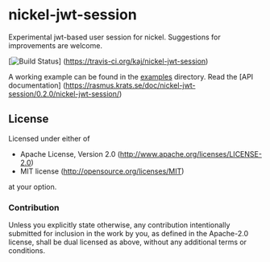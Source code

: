 # nickel-jwt-session

Experimental jwt-based user session for nickel.
Suggestions for improvements are welcome.

[![Build Status](https://travis-ci.org/kaj/nickel-jwt-session.svg?branch=master)]
(https://travis-ci.org/kaj/nickel-jwt-session)

A working example can be found in the [examples](examples) directory.
Read the [API documentation]
(https://rasmus.krats.se/doc/nickel-jwt-session/0.2.0/nickel-jwt-session/)

## License

Licensed under either of

 * Apache License, Version 2.0 (http://www.apache.org/licenses/LICENSE-2.0)
 * MIT license (http://opensource.org/licenses/MIT)

at your option.

### Contribution

Unless you explicitly state otherwise, any contribution intentionally
submitted for inclusion in the work by you, as defined in the
Apache-2.0 license, shall be dual licensed as above, without any
additional terms or conditions.
